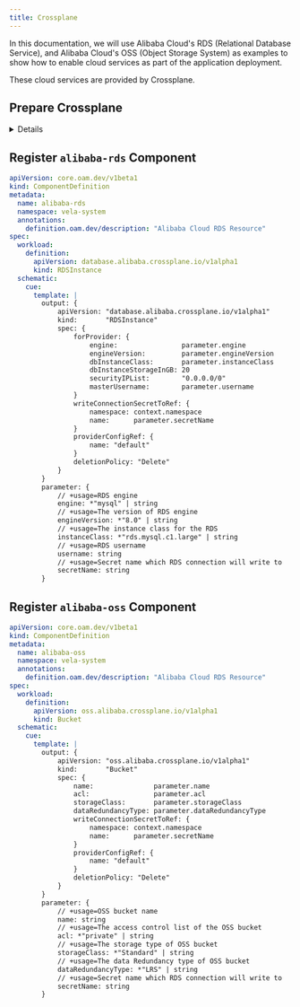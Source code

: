 ```yaml
---
title: Crossplane
---
```


In this documentation, we will use Alibaba Cloud's RDS (Relational Database Service), and Alibaba Cloud's OSS (Object Storage System) as examples to show how to enable cloud services as part of the application deployment.

These cloud services are provided by Crossplane.

## Prepare Crossplane

<details>
Please Refer to [Installation](https://github.com/crossplane/provider-alibaba/releases/tag/v0.5.0) 
to install Crossplane Alibaba provider v0.5.0.

> If you'd like to configure any other Crossplane providers, please refer to [Crossplane Select a Getting Started Configuration](https://crossplane.io/docs/v1.1/getting-started/install-configure.html#select-a-getting-started-configuration).

```
$ kubectl crossplane install provider crossplane/provider-alibaba:v0.5.0

# Note the xxx and yyy here is your own AccessKey and SecretKey to the cloud resources.
$ kubectl create secret generic alibaba-account-creds -n crossplane-system --from-literal=accessKeyId=xxx --from-literal=accessKeySecret=yyy

$ kubectl apply -f provider.yaml
```

`provider.yaml` is as below.

```yaml
apiVersion: v1
kind: Namespace
metadata:
  name: crossplane-system

---
apiVersion: alibaba.crossplane.io/v1alpha1
kind: ProviderConfig
metadata:
  name: default
spec:
  credentials:
    source: Secret
    secretRef:
      namespace: crossplane-system
      name: alibaba-account-creds
      key: credentials
  region: cn-beijing
```
</details>

## Register `alibaba-rds` Component

```yaml
apiVersion: core.oam.dev/v1beta1
kind: ComponentDefinition
metadata:
  name: alibaba-rds
  namespace: vela-system
  annotations:
    definition.oam.dev/description: "Alibaba Cloud RDS Resource"
spec:
  workload:
    definition:
      apiVersion: database.alibaba.crossplane.io/v1alpha1
      kind: RDSInstance
  schematic:
    cue:
      template: |
        output: {
        	apiVersion: "database.alibaba.crossplane.io/v1alpha1"
        	kind:       "RDSInstance"
        	spec: {
        		forProvider: {
        			engine:                parameter.engine
        			engineVersion:         parameter.engineVersion
        			dbInstanceClass:       parameter.instanceClass
        			dbInstanceStorageInGB: 20
        			securityIPList:        "0.0.0.0/0"
        			masterUsername:        parameter.username
        		}
        		writeConnectionSecretToRef: {
        			namespace: context.namespace
        			name:      parameter.secretName
        		}
        		providerConfigRef: {
        			name: "default"
        		}
        		deletionPolicy: "Delete"
        	}
        }
        parameter: {
        	// +usage=RDS engine
        	engine: *"mysql" | string
        	// +usage=The version of RDS engine
        	engineVersion: *"8.0" | string
        	// +usage=The instance class for the RDS
        	instanceClass: *"rds.mysql.c1.large" | string
        	// +usage=RDS username
        	username: string
        	// +usage=Secret name which RDS connection will write to
        	secretName: string
        }


```

## Register `alibaba-oss` Component

```yaml
apiVersion: core.oam.dev/v1beta1
kind: ComponentDefinition
metadata:
  name: alibaba-oss
  namespace: vela-system
  annotations:
    definition.oam.dev/description: "Alibaba Cloud RDS Resource"
spec:
  workload:
    definition:
      apiVersion: oss.alibaba.crossplane.io/v1alpha1
      kind: Bucket
  schematic:
    cue:
      template: |
        output: {
        	apiVersion: "oss.alibaba.crossplane.io/v1alpha1"
        	kind:       "Bucket"
        	spec: {
        		name:               parameter.name
        		acl:                parameter.acl
        		storageClass:       parameter.storageClass
        		dataRedundancyType: parameter.dataRedundancyType
        		writeConnectionSecretToRef: {
        			namespace: context.namespace
        			name:      parameter.secretName
        		}
        		providerConfigRef: {
        			name: "default"
        		}
        		deletionPolicy: "Delete"
        	}
        }
        parameter: {
        	// +usage=OSS bucket name
        	name: string
        	// +usage=The access control list of the OSS bucket
        	acl: *"private" | string
        	// +usage=The storage type of OSS bucket
        	storageClass: *"Standard" | string
        	// +usage=The data Redundancy type of OSS bucket
        	dataRedundancyType: *"LRS" | string
        	// +usage=Secret name which RDS connection will write to
        	secretName: string
        }

```
